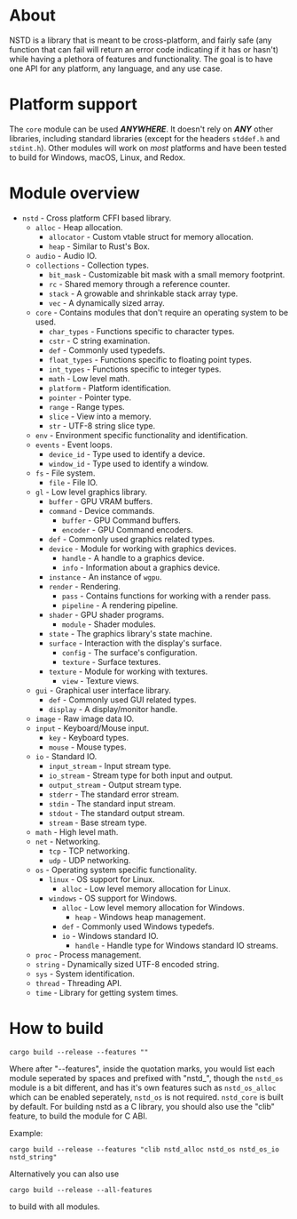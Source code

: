 # About
NSTD is a library that is meant to be cross-platform, and fairly safe (any function that can fail
will return an error code indicating if it has or hasn't) while having a plethora of features and
functionality. The goal is to have one API for any platform, any language, and any use case.

# Platform support
The `core` module can be used ***ANYWHERE***. It doesn't rely on ***ANY*** other libraries,
including standard libraries (except for the headers `stddef.h` and `stdint.h`). Other modules will
work on *most* platforms and have been tested to build for Windows, macOS, Linux, and Redox.

# Module overview
- `nstd` - Cross platform CFFI based library.
    - `alloc` - Heap allocation.
        - `allocator` - Custom vtable struct for memory allocation.
        - `heap` - Similar to Rust's Box.
    - `audio` - Audio IO.
    - `collections` - Collection types.
        - `bit_mask` - Customizable bit mask with a small memory footprint.
        - `rc` - Shared memory through a reference counter.
        - `stack` - A growable and shrinkable stack array type.
        - `vec` - A dynamically sized array.
    - `core` - Contains modules that don't require an operating system to be used.
        - `char_types` - Functions specific to character types.
        - `cstr` - C string examination.
        - `def` - Commonly used typedefs.
        - `float_types` - Functions specific to floating point types.
        - `int_types` - Functions specific to integer types.
        - `math` - Low level math.
        - `platform` - Platform identification.
        - `pointer` - Pointer type.
        - `range` - Range types.
        - `slice` - View into a memory.
        - `str` - UTF-8 string slice type.
    - `env` - Environment specific functionality and identification.
    - `events` - Event loops.
        - `device_id` - Type used to identify a device.
        - `window_id` - Type used to identify a window.
    - `fs` - File system.
        - `file` - File IO.
    - `gl` - Low level graphics library.
        - `buffer` - GPU VRAM buffers.
        - `command` - Device commands.
            - `buffer` - GPU Command buffers.
            - `encoder` - GPU Command encoders.
        - `def` - Commonly used graphics related types.
        - `device` - Module for working with graphics devices.
            - `handle` - A handle to a graphics device.
            - `info` - Information about a graphics device.
        - `instance` - An instance of `wgpu`.
        - `render` - Rendering.
            - `pass` - Contains functions for working with a render pass.
            - `pipeline` - A rendering pipeline.
        - `shader` - GPU shader programs.
            - `module` - Shader modules.
        - `state` - The graphics library's state machine.
        - `surface` - Interaction with the display's surface.
            - `config` - The surface's configuration.
            - `texture` - Surface textures.
        - `texture` - Module for working with textures.
            - `view` - Texture views.
    - `gui` - Graphical user interface library.
        - `def` - Commonly used GUI related types.
        - `display` - A display/monitor handle.
    - `image` - Raw image data IO.
    - `input` - Keyboard/Mouse input.
        - `key` - Keyboard types.
        - `mouse` - Mouse types.
    - `io` - Standard IO.
        - `input_stream` - Input stream type.
        - `io_stream` - Stream type for both input and output.
        - `output_stream` - Output stream type.
        - `stderr` - The standard error stream.
        - `stdin` - The standard input stream.
        - `stdout` - The standard output stream.
        - `stream` - Base stream type.
    - `math` - High level math.
    - `net` - Networking.
        - `tcp` - TCP networking.
        - `udp` - UDP networking.
    - `os` - Operating system specific functionality.
        - `linux` - OS support for Linux.
            - `alloc` - Low level memory allocation for Linux.
        - `windows` - OS support for Windows.
            - `alloc` - Low level memory allocation for Windows.
                - `heap` - Windows heap management.
            - `def` - Commonly used Windows typedefs.
            - `io` - Windows standard IO.
                - `handle` - Handle type for Windows standard IO streams.
    - `proc` - Process management.
    - `string` - Dynamically sized UTF-8 encoded string.
    - `sys` - System identification.
    - `thread` - Threading API.
    - `time` - Library for getting system times.

# How to build
```
cargo build --release --features ""
```
Where after "--features", inside the quotation marks, you would list each module seperated by spaces
and prefixed with "nstd_", though the `nstd_os` module is a bit different, and has it's own
features such as `nstd_os_alloc` which can be enabled seperately, `nstd_os` is not required.
`nstd_core` is built by default. For building nstd as a C library, you should also use the "clib"
feature, to build the module for C ABI.

Example:
```
cargo build --release --features "clib nstd_alloc nstd_os nstd_os_io nstd_string"
```
Alternatively you can also use
```
cargo build --release --all-features
```
to build with all modules.
